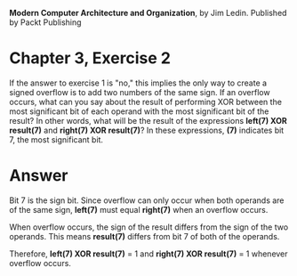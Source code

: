 __Modern Computer Architecture and Organization__, by Jim Ledin. Published by Packt Publishing
# Chapter 3, Exercise 2

If the answer to exercise 1 is "no," this implies the only way to create a signed overflow is to add two numbers of the same sign. If an overflow occurs, what can you say about the result of performing XOR between the most significant bit of each operand with the most significant bit of the result? In other words, what will be the result of the expressions **left(7) XOR result(7)** and **right(7) XOR result(7)**? In these expressions, **(7)** indicates bit 7, the most significant bit.

# Answer
Bit 7 is the sign bit. Since overflow can only occur when both operands are of the same sign, **left(7)** must equal **right(7)** when an overflow occurs.

When overflow occurs, the sign of the result differs from the sign of the two operands. This means **result(7)** differs from bit 7 of both of the operands.

Therefore, **left(7) XOR result(7)** = 1 and **right(7) XOR result(7)** = 1 whenever overflow occurs.
